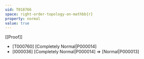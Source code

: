 ```yaml
---
uid: T018766
space: right-order-topology-on-mathbb{r}
property: normal
value: true
---
```

[[Proof]]

* [T000760] [Completely Normal|P000014]
* [I000036] [Completely Normal|P000014] => [Normal|P000013]

